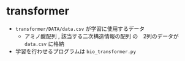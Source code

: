 # transformer


- `transformer/DATA/data.csv` が学習に使用するデータ
  - アミノ酸配列 , 該当する二次構造情報の配列 の　2列のデータが `data.csv` に格納
- 学習を行わせるプログラムは `bio_transformer.py` 
